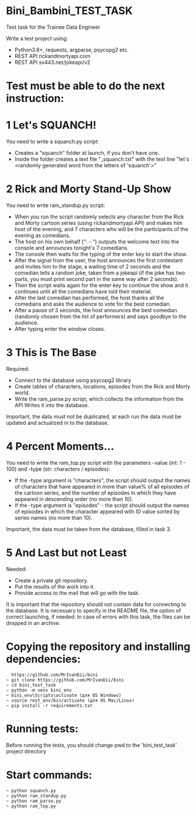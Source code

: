 # Bini_Bambini_TEST_TASK
Test task for the Trainee Data Engineer

Write a test project using:

- Python3.8+, requests, argparse, psycopg2 etc.
- REST API rickandmortyapi.com
- REST API sv443.net/jokeapi/v2

# Test must be able to do the next instruction:

# 1 Let's SQUANCH!

You need to write a squanch.py script:

- Creates a "squanch" folder at launch, if you don't have one.
- Inside the folder creates a text file "<file creation date>_squanch.txt" with the text line "let's <randomly generated word from the letters of 'squanch'>"


# 2 Rick and Morty Stand-Up Show

You need to write ram_standup.py script:

- When you run the script randomly selects any character from the Rick and Morty cartoon series (using rickandmortyapi API) and makes him host of the evening, and 7 characters who will be the participants of the evening as comedians.
- The host on his own behalf ("<hostname>: - <text>") outputs the welcome text into the console and announces tonight's 7 comedians.
- The console then waits for the typing of the enter key to start the show.
- After the signal from the user, the host announces the first contestant and invites him to the stage; a waiting time of 2 seconds and the comedian tells a random joke, taken from a jokeapi (if the joke has two parts, you must print second part  in the same way after 2 seconds). 
- Then the script waits again for the enter key to continue the show and it continues until all the comedians have told their material.
- After the last comedian has performed, the host thanks all the comedians and asks the audience to vote for the best comedian.
- After a pause of 3 seconds, the host announces the best comedian (randomly chosen from the list of performers) and says goodbye to the audience.
- After typing enter the window closes.


# 3 This is The Base

Required:

- Connect to the database using psycopg2 library
- Create tables of characters, locations, episodes from the Rick and Morty world.
- Write the ram_parse.py script, which collects the information from the API Writes it into the database.

Important, the data must not be duplicated, at each run the data must be updated and actualized in to the database.


# 4 Percent Moments...

You need to write the ram_top.py script with the parameters -value (int: 1 - 100) and -type (str: characters / episodes):

- If the -type argument is "characters", the script should output the names of characters that have appeared in more than value% of all episodes of the cartoon series, and the number of episodes in which they have appeared in descending order (no more than 10).
- If the -type argument is "episodes" - the script should output the names of episodes in which the character appeared with ID value sorted by series names (no more than 10).

Important, the data must be taken from the database, filled in task 3.

# 5 And Last but not Least

Needed:

- Create a private git repository.
- Put the results of the work into it.
- Provide access to the mail that will go with the task.

It is important that the repository should not contain data for connecting to the database.
It is necessary to specify in the README file, the option of correct launching, if needed.
In case of errors with this task, the files can be dropped in an archive.


# Copying the repository and installing dependencies:
```
  https://github.com/MrIvanDii/bini
~ git clone https://github.com/MrIvanDii/bini
~ cd bini_test_task
~ python -m venv bini_env
~ bini_env\Scripts\activate (для OS Windows)
~ source rest_env/bin/activate (для OS Mac/Linux)
~ pip install -r requirements.txt
```
# Running tests:

Before running the tests, you should change pwd to the 'bini_test_task' project directory


# Start commands:

```
~ python squanch.py
~ python ram_standup.py
~ python ram_parse.py
~ python ram_top.py
```
